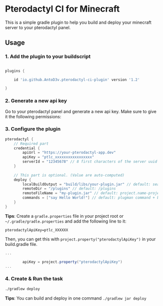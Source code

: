# Pterodactyl CI for Minecraft

This is a simple gradle plugin to help you build and deploy your minecraft server to your pterodactyl panel.

## Usage

### 1. Add the plugin to your buildscript

```groovy

plugins {

    id 'io.github.AntoD3v.pterodactyl-ci-plugin' version '1.2'

}

```

### 2. Generate a new api key

Go to your pterodactyl panel and generate a new api key. Make sure to give it the following permissions:

### 3. Configure the plugin

```groovy
pterodactyl {
    // Required part
    credential {
        apiUrl = "https://your-pterodactyl-app.dev"
        apiKey = "ptlc_xxxxxxxxxxxxxxxxx"
        serverId = "12345678" // 8 first characters of the server uuid
    }
    
    // This part is optional. (Value are auto-computed)
    deploy {
        localBuildOutput = "build/libs/your-plugin.jar" // default: search the most heavy jar in build/libs
        remoteDir = "/plugins" // default: /plugins
        remoteFileName = "my-plugin.jar" // default: project.name-project.version.jar
        commands = ["say Hello World!"] // default: plugman command + broadcast
    }
}
```

**Tips**: Create a `gradle.properties` file in your project root or `~/.gradle/gradle.properties` and add the following line to it:

```properties
pterodactylApiKey=ptlc_XXXXXX
```
Then, you can get this with `project.property("pterodactylApiKey")` in your build.gradle file.

```groovy
...

        apiKey = project.property("pterodactylApiKey")  
...
```


### 4. Create & Run the task

```bash
./gradlew deploy
```

**Tips**: You can build and deploy in one command `./gradlew jar deploy`
